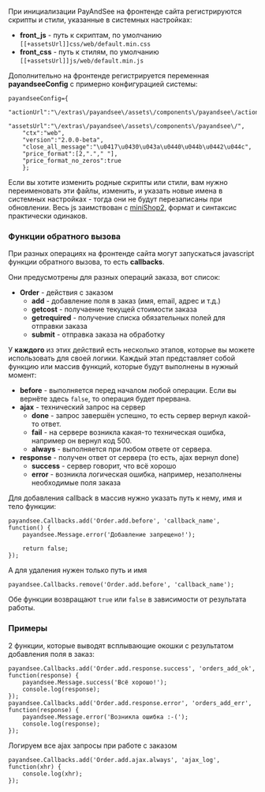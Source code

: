 При инициализации PayAndSee на фронтенде сайта регистрируются скрипты и стили, указанные в системных настройках:
* **front_js** - путь к скриптам, по умолчанию `[[+assetsUrl]]css/web/default.min.css`
* **front_css** - путь к стилям, по умолчанию `[[+assetsUrl]]js/web/default.min.js`


Дополнительно на фронтенде регистрируется переменная **payandseeConfig** с примерно конфигурацией системы:
```
payandseeConfig={
    "actionUrl":"\/extras\/payandsee\/assets\/components\/payandsee\/action.php",
    "assetsUrl":"\/extras\/payandsee\/assets\/components\/payandsee\/",
    "ctx":"web",
    "version":"2.0.0-beta",
    "close_all_message":"\u0417\u0430\u043a\u0440\u044b\u0442\u044c",
    "price_format":[2,"."," "],
    "price_format_no_zeros":true
    };
```

Если вы хотите изменить родные скрипты или стили, вам нужно переименовать эти файлы, изменить, и указать новые имена в системных настройках - тогда они не будут перезаписаны при обновлении.
Весь js заимствован с [miniShop2][01020302], формат и синтаксис практически одинаков.

### Функции обратного вызова
При разных операциях на фронтенде сайта могут запускаться javascript функции обратного вызова, то есть **callbacks**.
            
Они предусмотрены для разных операций заказа, вот список:

* **Order** - действия с заказом
    * **add** - добавление поля в заказ (имя, email, адрес и т.д.)
    * **getcost** - получаение текущей стоимости заказа
    * **getrequired** - получение списка обязательных полей для отправки заказа
    * **submit** - отправка заказа на обработку

У **каждого** из этих действий есть несколько этапов, которые вы можете использовать для своей логики.
Каждый этап представляет собой функцию или массив функций, которые будут выполнены в нужный момент:
* **before** - выполняется перед началом любой операции. Если вы вернёте здесь `false`, то операция будет прервана.
* **ajax** - технический запрос на сервер
    * **done** - запрос завершён успешно, то есть сервер вернул какой-то ответ.
    * **fail** - на сервере возникла какая-то техническая ошибка, например он вернул код 500.
    * **always** - выполняется при любом ответе от сервера.
* **response** - получен ответ от сервера (то есть, ajax вернул done)
    * **success** - сервер говорит, что всё хорошо
    * **error** - возникла логическая ошибка, например, незаполнены необходимые поля заказа


Для добавления callback в массив нужно указать путь к нему, имя и тело функции:
```
payandsee.Callbacks.add('Order.add.before', 'callback_name', function() {
    payandsee.Message.error('Добавление запрещено!');

    return false;
});
```

А для удаления нужен только путь и имя
```
payandsee.Callbacks.remove('Order.add.before', 'callback_name');
```

Обе функции возвращают `true` или `false` в зависимости от результата работы.

### Примеры
2 функции, которые выводят всплывающие окошки с результатом добавления поля в заказ:
```
payandsee.Callbacks.add('Order.add.response.success', 'orders_add_ok', function(response) {
    payandsee.Message.success('Всё хорошо!');
    console.log(response);
});
payandsee.Callbacks.add('Order.add.response.error', 'orders_add_err', function(response) {
    payandsee.Message.error('Возникла ошибка :-(');
    console.log(response);
});
```

Логируем все ajax запросы при работе с заказом

```
payandsee.Callbacks.add('Order.add.ajax.always', 'ajax_log', function(xhr) {
    console.log(xhr);
});
```


[0104]: /ru/01_Компоненты/01_pdoTools/04_Общие_параметры.md
[0101]: /ru/01_Компоненты/01_pdoTools/
[010103]: /ru/01_Компоненты/01_pdoTools/03_Парсер.md
[010101]: /ru/01_Компоненты/01_pdoTools/01_Сниппеты/01_pdoResources.md
[01020205]: /ru/01_Компоненты/02_miniShop2/02_Сниппеты/05_msGetOrder.md
[01020104]: /ru/01_Компоненты/02_miniShop2/01_Интерфейс/04_Настройки.md
[01020302]: /ru/01_Компоненты/02_miniShop2/03_Разработка/02_Скрипты_и_стили.md
[001]: https://github.com/fenom-template/fenom/blob/master/docs/ru/tags/extends.md